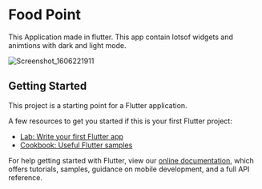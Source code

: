 # Food Point

This Application made in flutter. This app contain lotsof widgets and animtions with dark and light mode.

![Screenshot_1606221911](https://user-images.githubusercontent.com/74848355/100099540-962d2080-2e85-11eb-8bb1-3509401e3e77.png)

## Getting Started

This project is a starting point for a Flutter application.

A few resources to get you started if this is your first Flutter project:

- [Lab: Write your first Flutter app](https://flutter.dev/docs/get-started/codelab)
- [Cookbook: Useful Flutter samples](https://flutter.dev/docs/cookbook)

For help getting started with Flutter, view our
[online documentation](https://flutter.dev/docs), which offers tutorials,
samples, guidance on mobile development, and a full API reference.
